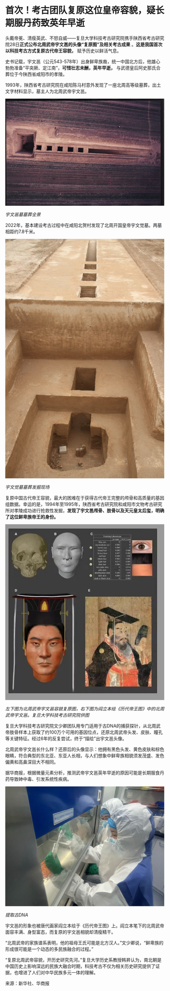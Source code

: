 # 首次！考古团队复原这位皇帝容貌，疑长期服丹药致英年早逝

头戴帝冕、清瘦英武、不怒自威——复旦大学科技考古研究院携手陕西省考古研究院28日**正式公布北周武帝宇文邕的头像“复原图”及相关考古成果**
。**这是我国首次以科技考古方式复原古代帝王容貌，** 赋予历史以鲜活气息。

史书记载，宇文邕（公元543-578年）出身鲜卑族裔，统一中国北方后，他雄心勃勃准备“平突厥、定江南”，**可惜壮志未酬，英年早逝，**
与武德皇后阿史那氏合葬位于今陕西省咸阳市的孝陵。

1993年，陕西省考古研究院在咸阳陈马村意外发现了一座北周高等级墓葬，出土文字材料显示，墓主人为北周武帝宇文邕。

![a36a68841ff58fe7f3fd233e733af3e4.jpg](https://raw.githubusercontent.com/qqhsx/qqnews_image/main/2024/03/28/首次！考古团队复原这位皇帝容貌，疑长期服丹药致英年早逝/a36a68841ff58fe7f3fd233e733af3e4.jpg)

_宇文邕墓墓葬全景_

2022年，基本建设考古过程中在咸阳北贺村发现了北周开国皇帝宇文觉墓。两墓相距约7.8千米。

![50cf00e792839ec4f034467da0639754.jpg](https://raw.githubusercontent.com/qqhsx/qqnews_image/main/2024/03/28/首次！考古团队复原这位皇帝容貌，疑长期服丹药致英年早逝/50cf00e792839ec4f034467da0639754.jpg)

_宇文觉墓墓葬发掘现场_

复原中国古代帝王容貌，最大的困难在于获得古代帝王完整的颅骨和高质量的基因组数据。幸运的是，1994年至1995年，陕西省考古研究院和咸阳市文物考古研究所对孝陵成功进行抢救性发掘，**发现了宇文邕颅骨、肢骨以及天元皇太后玺，明确了这位鲜卑族帝王的身份。**

![fc69a8b3eb561e6c3bf0657dd4fb9983.jpg](https://raw.githubusercontent.com/qqhsx/qqnews_image/main/2024/03/28/首次！考古团队复原这位皇帝容貌，疑长期服丹药致英年早逝/fc69a8b3eb561e6c3bf0657dd4fb9983.jpg)

_左下图为北周武帝宇文邕容貌复原图，右下图为阎立本绘《历代帝王图》中的北周武帝宇文邕。复旦大学科技考古研究院供图_

复旦大学科技考古研究院文少卿团队用专门适用于古DNA的捕获探针，从北周武帝肢骨样本上获取了约100万个可用的基因位点，还原北周武帝头发、皮肤、瞳孔等关键特征。经过6年的反复尝试，终于“描绘”出宇文邕头像。

北周武帝宇文邕长什么样？还原后的头像显示：他拥有黑色头发、黄色皮肤和棕色眼睛，符合典型的东北亚、东亚人长相，与人们想象中鲜卑族相貌须发茂盛、发色偏黄和高鼻深目大不相同。

据华商报，根据微量元素分析，推测武帝宇文邕英年早逝的原因可能是长期服食丹药导致砷中毒、引发系统性疾病。

![6e7721e8c5f12fe538aaea16a0143584.jpg](https://raw.githubusercontent.com/qqhsx/qqnews_image/main/2024/03/28/首次！考古团队复原这位皇帝容貌，疑长期服丹药致英年早逝/6e7721e8c5f12fe538aaea16a0143584.jpg)

_提取古DNA_

宇文邕的形象也被唐代画家阎立本绘于《历代帝王图》上。阎立本笔下的北周武帝面容丰满、身型富态，而复原的宇文邕相貌却清瘦精干。

“北周武帝的家族谱系表明，他的祖母王氏可能是北方汉人。”文少卿说，“鲜卑族的形成很可能是一个动态的多民族融合的过程。”

“复原北周武帝容貌，开历史研究先河。”复旦大学历史系教授韩昇认为，南北朝是中国历史上影响深远的民族大融合时期，科技考古不仅为相关历史研究提供了证据，也增进了人们对中华民族多元一体的理解。

来源：新华社、华商报

